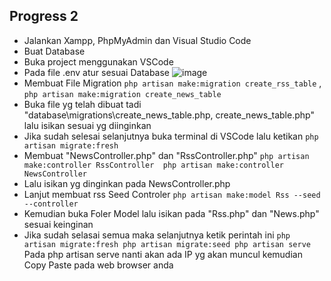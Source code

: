 ## Progress 2 
- Jalankan Xampp, PhpMyAdmin dan Visual Studio Code
- Buat Database
- Buka project menggunakan VSCode 
- Pada file .env atur sesuai Database
    ![image](https://user-images.githubusercontent.com/106764628/178333949-a836eefd-c3e1-4938-b580-53fcfc3782db.png)
- Membuat File Migration `php artisan make:migration create_rss_table` , `php artisan make:migration create_news_table`
- Buka file yg telah dibuat tadi "database\migrations\create_news_table.php, create_news_table.php" lalu isikan sesuai yg diinginkan
- Jika sudah selesai selanjutnya buka terminal di VSCode lalu ketikan `php artisan migrate:fresh`
- Membuat "NewsController.php" dan "RssController.php" 
    `php artisan make:controller RssController 
    php artisan make:controller NewsController`
- Lalu isikan yg dinginkan pada NewsController.php
- Lanjut membuat rss Seed Controler `php artisan make:model Rss --seed --controller`
- Kemudian buka Foler Model lalu isikan pada "Rss.php" dan "News.php" sesuai keinginan
- Jika sudah selasai semua maka selanjutnya ketik perintah ini 
`php artisan migrate:fresh
php artisan migrate:seed
php artisan serve` 
Pada php artisan serve nanti akan ada IP yg akan muncul kemudian Copy Paste pada web browser anda
